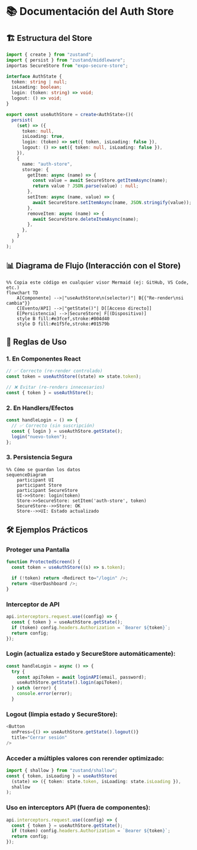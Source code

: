 # 📚 Documentación del Auth Store

## 🏗️ Estructura del Store

```typescript
import { create } from "zustand";
import { persist } from "zustand/middleware";
importas SecureStore from "expo-secure-store";

interface AuthState {
  token: string | null;
  isLoading: boolean;
  login: (token: string) => void;
  logout: () => void;
}

export const useAuthStore = create<AuthState>()(
  persist(
    (set) => ({
      token: null,
      isLoading: true,
      login: (token) => set({ token, isLoading: false }),
      logout: () => set({ token: null, isLoading: false }),
    }),
    {
      name: "auth-store",
      storage: {
        getItem: async (name) => {
          const value = await SecureStore.getItemAsync(name);
          return value ? JSON.parse(value) : null;
        },
        setItem: async (name, value) => {
          await SecureStore.setItemAsync(name, JSON.stringify(value));
        },
        removeItem: async (name) => {
          await SecureStore.deleteItemAsync(name);
        },
      },
    }
  )
);
```

## 📊 Diagrama de Flujo (Interacción con el Store)

```mermaid
%% Copia este código en cualquier visor Mermaid (ej: GitHub, VS Code, etc.)
flowchart TD
    A[Componente] -->|"useAuthStore\n(selector)"| B{{"Re-render\nsi cambia"}}
    C[Evento/API] -->|"getState()"| D[[Acceso directo]]
    E[Persistencia] -->|SecureStore| F[(Dispositivo)]
    style B fill:#e3fcef,stroke:#004d40
    style D fill:#e1f5fe,stroke:#01579b
```

## 📌 Reglas de Uso

### 1. En Componentes React

```typescript
// ✅ Correcto (re-render controlado)
const token = useAuthStore((state) => state.token);

// ❌ Evitar (re-renders innecesarios)
const { token } = useAuthStore();
```

### 2. En Handlers/Efectos

```typescript
const handleLogin = () => {
  // ✅ Correcto (sin suscripción)
  const { login } = useAuthStore.getState();
  login("nuevo-token");
};
```

### 3. Persistencia Segura

```mermaid
%% Cómo se guardan los datos
sequenceDiagram
    participant UI
    participant Store
    participant SecureStore
    UI->>Store: login(token)
    Store->>SecureStore: setItem('auth-store', token)
    SecureStore-->>Store: OK
    Store-->>UI: Estado actualizado
```

## 🛠 Ejemplos Prácticos

### Proteger una Pantalla

```typescript
function ProtectedScreen() {
  const token = useAuthStore((s) => s.token);

  if (!token) return <Redirect to="/login" />;
  return <UserDashboard />;
}
```

### Interceptor de API

```typescript
api.interceptors.request.use((config) => {
  const { token } = useAuthStore.getState();
  if (token) config.headers.Authorization = `Bearer ${token}`;
  return config;
});
```

### Login (actualiza estado y SecureStore automáticamente):

```typescript
const handleLogin = async () => {
  try {
    const apiToken = await loginAPI(email, password);
    useAuthStore.getState().login(apiToken);
  } catch (error) {
    console.error(error);
  }
```

### Logout (limpia estado y SecureStore):

```typescript
<Button
  onPress={() => useAuthStore.getState().logout()}
  title="Cerrar sesión"
/>
```

### Acceder a múltiples valores con rerender optimizado:

```typescript
import { shallow } from "zustand/shallow";
const { token, isLoading } = useAuthStore(
  (state) => ({ token: state.token, isLoading: state.isLoading }),
  shallow
);
```

### Uso en interceptors API (fuera de componentes):

```typescript
api.interceptors.request.use((config) => {
  const { token } = useAuthStore.getState();
  if (token) config.headers.Authorization = `Bearer ${token}`;
  return config;
});
```
